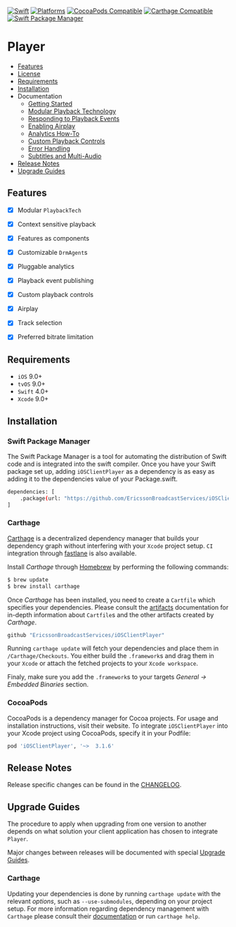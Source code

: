 [![Swift](https://img.shields.io/badge/Swift-5.x-orange?style=flat-square)](https://img.shields.io/badge/Swift-5.3_5.4_5.5-Orange?style=flat-square)
[![Platforms](https://img.shields.io/badge/Platforms-iOS_tvOS-yellowgreen?style=flat-square)](https://img.shields.io/badge/Platforms-macOS_iOS_tvOS_watchOS_Linux_Windows-Green?style=flat-square)
[![CocoaPods Compatible](https://img.shields.io/cocoapods/v/Alamofire.svg?style=flat-square)](https://img.shields.io/cocoapods/v/Alamofire.svg)
[![Carthage Compatible](https://img.shields.io/badge/Carthage-compatible-4BC51D.svg?style=flat-square)](https://github.com/Carthage/Carthage)
[![Swift Package Manager](https://img.shields.io/badge/Swift_Package_Manager-compatible-orange?style=flat-square)](https://img.shields.io/badge/Swift_Package_Manager-compatible-orange?style=flat-square)


# Player

* [Features](#features)
* [License](https://github.com/EricssonBroadcastServices/iOSClientPlayer/blob/master/LICENSE)
* [Requirements](#requirements)
* [Installation](#installation)
* Documentation
    - [Getting Started](https://github.com/EricssonBroadcastServices/iOSClientPlayer/blob/master/Documentation/getting-started.md)
    - [Modular Playback Technology](https://github.com/EricssonBroadcastServices/iOSClientPlayer/blob/master/Documentation/modular-playback-technology.md)
    - [Responding to Playback Events](https://github.com/EricssonBroadcastServices/iOSClientPlayer/blob/master/Documentation/responding-to-playback-events.md)
    - [Enabling Airplay](https://github.com/EricssonBroadcastServices/iOSClientPlayer/blob/master/Documentation/enabling-airplay.md)
    - [Analytics How-To](https://github.com/EricssonBroadcastServices/iOSClientPlayer/blob/master/Documentation/analytics-how-to.md)
    - [Custom Playback Controls](https://github.com/EricssonBroadcastServices/iOSClientPlayer/blob/master/Documentation/custom-playback-controls.md)
    - [Error Handling](https://github.com/EricssonBroadcastServices/iOSClientPlayer/blob/master/Documentation/error-handling.md)
    - [Subtitles and Multi-Audio](https://github.com/EricssonBroadcastServices/iOSClientPlayer/blob/master/Documentation/subtitles-and-multi-audio.md)
* [Release Notes](#release-notes)
* [Upgrade Guides](#upgrade-guides)


## Features

- [x] Modular `PlaybackTech`
- [x] Context sensitive playback
- [x] Features as components
- [x] Customizable `DrmAgent`s
- [x] Pluggable analytics
- [x] Playback event publishing
- [x] Custom playback controls
- [x] Airplay
- [x] Track selection
- [x] Preferred bitrate limitation


## Requirements

* `iOS` 9.0+
* `tvOS` 9.0+
* `Swift` 4.0+
* `Xcode` 9.0+

## Installation

### Swift Package Manager

The Swift Package Manager is a tool for automating the distribution of Swift code and is integrated into the swift compiler.
Once you have your Swift package set up, adding `iOSClientPlayer` as a dependency is as easy as adding it to the dependencies value of your Package.swift.

```sh
dependencies: [
    .package(url: "https://github.com/EricssonBroadcastServices/iOSClientPlayer", from: "3.1.6")
]
```

### Carthage
[Carthage](https://github.com/Carthage/Carthage) is a decentralized dependency manager that builds your dependency graph without interfering with your `Xcode` project setup. `CI` integration through [fastlane](https://github.com/fastlane/fastlane) is also available.

Install *Carthage* through [Homebrew](https://brew.sh) by performing the following commands:

```sh
$ brew update
$ brew install carthage
```

Once *Carthage* has been installed, you need to create a `Cartfile` which specifies your dependencies. Please consult the [artifacts](https://github.com/Carthage/Carthage/blob/master/Documentation/Artifacts.md) documentation for in-depth information about `Cartfile`s and the other artifacts created by *Carthage*.

```sh
github "EricssonBroadcastServices/iOSClientPlayer"
```

Running `carthage update` will fetch your dependencies and place them in `/Carthage/Checkouts`. You either build the `.framework`s and drag them in your `Xcode` or attach the fetched projects to your `Xcode workspace`.

Finaly, make sure you add the `.framework`s to your targets *General -> Embedded Binaries* section. 

### CocoaPods
CocoaPods is a dependency manager for Cocoa projects. For usage and installation instructions, visit their website. To integrate `iOSClientPlayer` into your Xcode project using CocoaPods, specify it in your Podfile:

```sh
pod 'iOSClientPlayer', '~>  3.1.6'
```

## Release Notes
Release specific changes can be found in the [CHANGELOG](https://github.com/EricssonBroadcastServices/iOSClientPlayer/blob/master/CHANGELOG.md).

## Upgrade Guides
The procedure to apply when upgrading from one version to another depends on what solution your client application has chosen to integrate `Player`.

Major changes between releases will be documented with special [Upgrade Guides](https://github.com/EricssonBroadcastServices/iOSClientPlayer/blob/master/UPGRADE_GUIDE.md).

### Carthage
Updating your dependencies is done by running  `carthage update` with the relevant *options*, such as `--use-submodules`, depending on your project setup. For more information regarding dependency management with `Carthage` please consult their [documentation](https://github.com/Carthage/Carthage/blob/master/README.md) or run `carthage help`.

